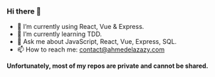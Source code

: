 ### Hi there 👋

- 🔭 I’m currently using React, Vue & Express.
- 🌱 I’m currently learning TDD.
- 💬 Ask me about JavaScript, React, Vue, Express, SQL.
- 📫 How to reach me: contact@ahmedelazazy.com

**Unfortunately, most of my repos are private and cannot be shared.**
